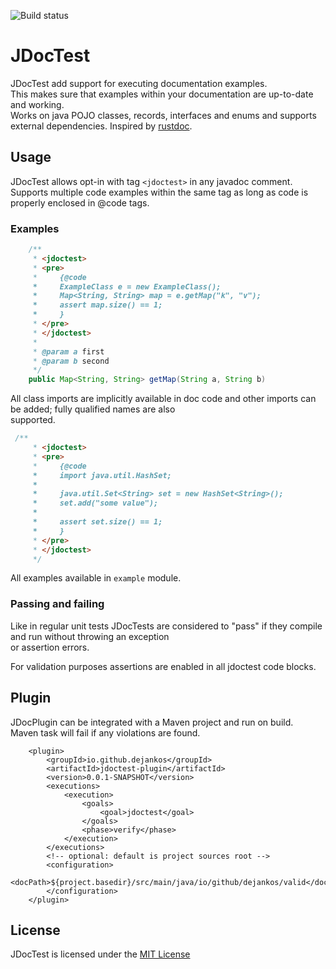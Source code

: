 ![Build status](https://github.com/dejankos/jdoctest/actions/workflows/ci.yml/badge.svg?branch=main)

# JDocTest

JDocTest add support for executing documentation examples.  
This makes sure that examples within your documentation are up-to-date and working.  
Works on java POJO classes, records, interfaces and enums and supports external dependencies.
Inspired by [rustdoc](https://doc.rust-lang.org/rustdoc/documentation-tests.html#documentation-tests).

## Usage

JDocTest allows opt-in with tag `<jdoctest>` in any javadoc comment. Supports multiple code examples within the same tag
as long as code is properly enclosed in @code tags.  

### Examples

```java 
    /**
     * <jdoctest>
     * <pre>
     *     {@code
     *     ExampleClass e = new ExampleClass();
     *     Map<String, String> map = e.getMap("k", "v");
     *     assert map.size() == 1;
     *     }
     * </pre>
     * </jdoctest>
     *
     * @param a first
     * @param b second
     */
    public Map<String, String> getMap(String a, String b) 
```

All class imports are implicitly available in doc code and other imports can be added; fully qualified names are also  
supported.

```java 
 /**
     * <jdoctest>
     * <pre>
     *     {@code
     *     import java.util.HashSet;
     *
     *     java.util.Set<String> set = new HashSet<String>();
     *     set.add("some value");
     *
     *     assert set.size() == 1;
     *     }
     * </pre>
     * </jdoctest>
     */
```
All examples available in `example` module.  

### Passing and failing

Like in regular unit tests JDocTests are considered to "pass" if they compile and run without throwing an exception  
or assertion errors.

For validation purposes assertions are enabled in all jdoctest code blocks.

## Plugin

JDocPlugin can be integrated with a Maven project and run on build.  
Maven task will fail if any violations are found.  
```
    <plugin>
        <groupId>io.github.dejankos</groupId>
        <artifactId>jdoctest-plugin</artifactId>
        <version>0.0.1-SNAPSHOT</version>
        <executions>
            <execution>
                <goals>
                    <goal>jdoctest</goal>
                </goals>
                <phase>verify</phase>
            </execution>
        </executions>
        <!-- optional: default is project sources root -->
        <configuration>
            <docPath>${project.basedir}/src/main/java/io/github/dejankos/valid</docPath>
        </configuration>
    </plugin>
```

## License

JDocTest is licensed under the [MIT License](https://opensource.org/licenses/MIT)
